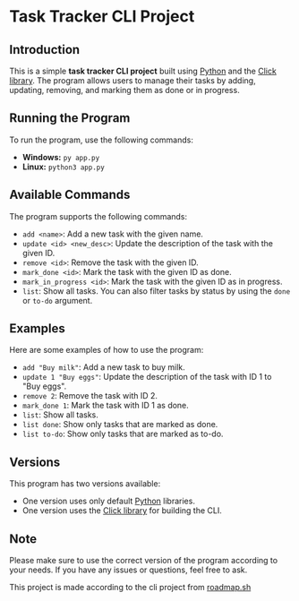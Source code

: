 <h1>Task Tracker CLI Project</h1>
<h2>Introduction</h2>
<p>This is a simple <strong>task tracker CLI project</strong> built using <a href="https://www.python.org/">Python</a> and the <a href="https://click.palletsprojects.com/">Click library</a>. The program allows users to manage their tasks by adding, updating, removing, and marking them as done or in progress.</p>

<h2>Running the Program</h2>
<p>To run the program, use the following commands:</p> <ul> <li><strong>Windows:</strong> <code>py app.py</code></li> <li><strong>Linux:</strong> <code>python3 app.py</code></li> </ul>

<h2>Available Commands</h2>
<p>The program supports the following commands:</p> <ul> <li><code>add &lt;name&gt;</code>: Add a new task with the given name.</li> <li><code>update &lt;id&gt; &lt;new_desc&gt;</code>: Update the description of the task with the given ID.</li> <li><code>remove &lt;id&gt;</code>: Remove the task with the given ID.</li> <li><code>mark_done &lt;id&gt;</code>: Mark the task with the given ID as done.</li> <li><code>mark_in_progress &lt;id&gt;</code>: Mark the task with the given ID as in progress.</li> <li><code>list</code>: Show all tasks. You can also filter tasks by status by using the <code>done</code> or <code>to-do</code> argument.</li> </ul>

<h2>Examples</h2>
<p>Here are some examples of how to use the program:</p> <ul> <li><code>add "Buy milk"</code>: Add a new task to buy milk.</li> <li><code>update 1 "Buy eggs"</code>: Update the description of the task with ID 1 to "Buy eggs".</li> <li><code>remove 2</code>: Remove the task with ID 2.</li> <li><code>mark_done 1</code>: Mark the task with ID 1 as done.</li> <li><code>list</code>: Show all tasks.</li> <li><code>list done</code>: Show only tasks that are marked as done.</li> <li><code>list to-do</code>: Show only tasks that are marked as to-do.</li> </ul>

<h2>Versions</h2>
<p>This program has two versions available:</p> <ul> <li>One version uses only default <a href="https://www.python.org/">Python</a> libraries.</li> <li>One version uses the <a href="https://click.palletsprojects.com/">Click library</a> for building the CLI.</li> </ul>

<h2>Note</h2>
<p>Please make sure to use the correct version of the program according to your needs. If you have any issues or questions, feel free to ask.</p>
<p style="text-style:bold">This project is made according to the cli project from <a href="https://roadmap.sh/projects/task-tracker">roadmap.sh</a></p>
